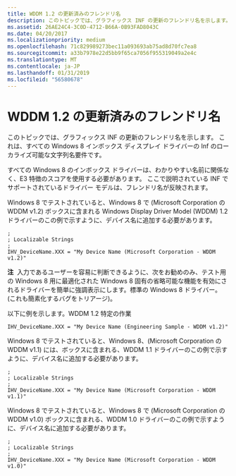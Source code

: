 ```yaml
---
title: WDDM 1.2 の更新済みのフレンドリ名
description: このトピックでは、グラフィックス INF の更新のフレンドリ名を示します。 これは、すべての Windows 8 インボックス ディスプレイ ドライバーの Inf のローカライズ可能な文字列名要件です。
ms.assetid: 26AE24C4-3C0D-4712-B66A-0B93FAD8043C
ms.date: 04/20/2017
ms.localizationpriority: medium
ms.openlocfilehash: 71c829989273bec11a093693ab75ad8d70fc7ea8
ms.sourcegitcommit: a33b7978e22d5bb9f65ca7056f955319049a2e4c
ms.translationtype: MT
ms.contentlocale: ja-JP
ms.lasthandoff: 01/31/2019
ms.locfileid: "56580678"
---
```

# <a name="updated-friendly-name-for-wddm-12"></a>WDDM 1.2 の更新済みのフレンドリ名


このトピックでは、グラフィックス INF の更新のフレンドリ名を示します。 これは、すべての Windows 8 インボックス ディスプレイ ドライバーの Inf のローカライズ可能な文字列名要件です。

すべての Windows 8 のインボックス ドライバーは、わかりやすい名前に関係なく、E3 特徴のスコアを使用する必要があります。 ここで説明されている INF でサポートされているドライバー モデルは、フレンドリ名が反映されます。

Windows 8 でテストされていると、Windows 8 で (Microsoft Corporation の WDDM v1.2) ボックスに含まれる Windows Display Driver Model (WDDM) 1.2 ドライバーのこの例で示すように、デバイス名に追加する必要があります。

``` syntax
;
; Localizable Strings
;
IHV_DeviceName.XXX = "My Device Name (Microsoft Corporation - WDDM v1.2)"
```

**注**  入力であるユーザーを容易に判断できるように、次をお勧めのみ、テスト用の Windows 8 用に最適化された Windows 8 固有の省略可能な機能を有効にされるドライバーを簡単に強調表示にします。標準の Windows 8 ドライバー。 (これも簡素化するバグをトリアージ)。

 

以下に例を示します。WDDM 1.2 特定の作業

``` syntax
IHV_DeviceName.XXX = "My Device Name (Engineering Sample - WDDM v1.2)"
```

Windows 8 でテストされていると、Windows 8、(Microsoft Corporation の WDDM v1.1) には、ボックスに含まれる、WDDM 1.1 ドライバーのこの例で示すように、デバイス名に追加する必要があります。

``` syntax
;
; Localizable Strings
;
IHV_DeviceName.XXX = "My Device Name (Microsoft Corporation - WDDM v1.1)"
```

Windows 8 でテストされていると、Windows 8 で (Microsoft Corporation の WDDM v1.0) ボックスに含まれる、WDDM 1.0 ドライバーのこの例で示すように、デバイス名に追加する必要があります。

``` syntax
;
; Localizable Strings
;
IHV_DeviceName.XXX = "My Device Name (Microsoft Corporation - WDDM v1.0)"
```

 

 





